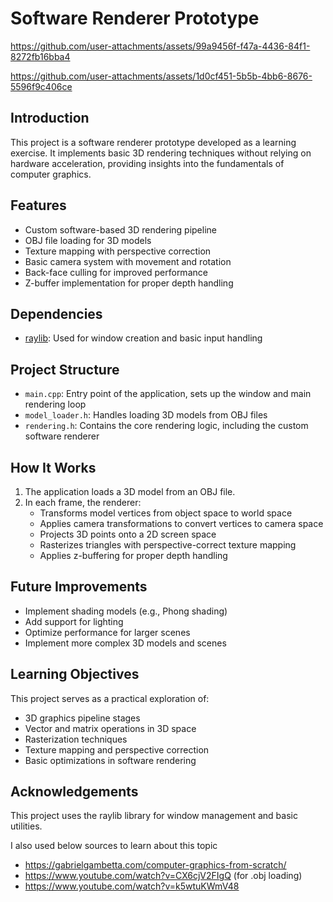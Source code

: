 # Software Renderer Prototype


https://github.com/user-attachments/assets/99a9456f-f47a-4436-84f1-8272fb16bba4



https://github.com/user-attachments/assets/1d0cf451-5b5b-4bb6-8676-5596f9c406ce


## Introduction
This project is a software renderer prototype developed as a learning exercise. It implements basic 3D rendering techniques without relying on hardware acceleration, providing insights into the fundamentals of computer graphics.

## Features

- Custom software-based 3D rendering pipeline
- OBJ file loading for 3D models
- Texture mapping with perspective correction
- Basic camera system with movement and rotation
- Back-face culling for improved performance
- Z-buffer implementation for proper depth handling

## Dependencies

- [raylib](https://www.raylib.com/): Used for window creation and basic input handling

## Project Structure

- `main.cpp`: Entry point of the application, sets up the window and main rendering loop
- `model_loader.h`: Handles loading 3D models from OBJ files
- `rendering.h`: Contains the core rendering logic, including the custom software renderer

## How It Works

1. The application loads a 3D model from an OBJ file.
2. In each frame, the renderer:
   - Transforms model vertices from object space to world space
   - Applies camera transformations to convert vertices to camera space
   - Projects 3D points onto a 2D screen space
   - Rasterizes triangles with perspective-correct texture mapping
   - Applies z-buffering for proper depth handling

## Future Improvements

- Implement shading models (e.g., Phong shading)
- Add support for lighting
- Optimize performance for larger scenes
- Implement more complex 3D models and scenes

## Learning Objectives

This project serves as a practical exploration of:
- 3D graphics pipeline stages
- Vector and matrix operations in 3D space
- Rasterization techniques
- Texture mapping and perspective correction
- Basic optimizations in software rendering

## Acknowledgements

This project uses the raylib library for window management and basic utilities.

I also used below sources to learn about this topic
   - https://gabrielgambetta.com/computer-graphics-from-scratch/
   - https://www.youtube.com/watch?v=CX6cjV2FIgQ (for .obj loading)
   - https://www.youtube.com/watch?v=k5wtuKWmV48

